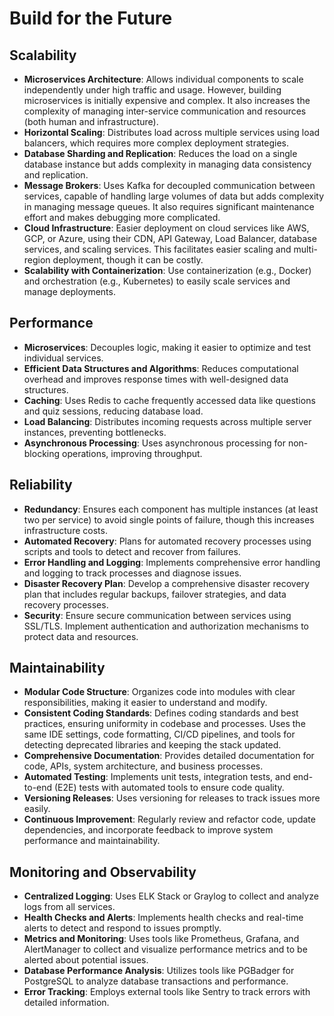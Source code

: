 # Build for the Future

## Scalability
- **Microservices Architecture**: Allows individual components to scale independently under high traffic and usage. However, building microservices is initially expensive and complex. It also increases the complexity of managing inter-service communication and resources (both human and infrastructure).
- **Horizontal Scaling**: Distributes load across multiple services using load balancers, which requires more complex deployment strategies.
- **Database Sharding and Replication**: Reduces the load on a single database instance but adds complexity in managing data consistency and replication.
- **Message Brokers**: Uses Kafka for decoupled communication between services, capable of handling large volumes of data but adds complexity in managing message queues. It also requires significant maintenance effort and makes debugging more complicated.
- **Cloud Infrastructure**: Easier deployment on cloud services like AWS, GCP, or Azure, using their CDN, API Gateway, Load Balancer, database services, and scaling services. This facilitates easier scaling and multi-region deployment, though it can be costly.
- **Scalability with Containerization**: Use containerization (e.g., Docker) and orchestration (e.g., Kubernetes) to easily scale services and manage deployments.  
## Performance
- **Microservices**: Decouples logic, making it easier to optimize and test individual services.
- **Efficient Data Structures and Algorithms**: Reduces computational overhead and improves response times with well-designed data structures.
- **Caching**: Uses Redis to cache frequently accessed data like questions and quiz sessions, reducing database load.
- **Load Balancing**: Distributes incoming requests across multiple server instances, preventing bottlenecks.
- **Asynchronous Processing**: Uses asynchronous processing for non-blocking operations, improving throughput.

## Reliability
- **Redundancy**: Ensures each component has multiple instances (at least two per service) to avoid single points of failure, though this increases infrastructure costs.
- **Automated Recovery**: Plans for automated recovery processes using scripts and tools to detect and recover from failures.
- **Error Handling and Logging**: Implements comprehensive error handling and logging to track processes and diagnose issues.
- **Disaster Recovery Plan**: Develop a comprehensive disaster recovery plan that includes regular backups, failover strategies, and data recovery processes.
- **Security**: Ensure secure communication between services using SSL/TLS. Implement authentication and authorization mechanisms to protect data and resources.

## Maintainability
- **Modular Code Structure**: Organizes code into modules with clear responsibilities, making it easier to understand and modify.
- **Consistent Coding Standards**: Defines coding standards and best practices, ensuring uniformity in codebase and processes. Uses the same IDE settings, code formatting, CI/CD pipelines, and tools for detecting deprecated libraries and keeping the stack updated.
- **Comprehensive Documentation**: Provides detailed documentation for code, APIs, system architecture, and business processes.
- **Automated Testing**: Implements unit tests, integration tests, and end-to-end (E2E) tests with automated tools to ensure code quality.
- **Versioning Releases**: Uses versioning for releases to track issues more easily.
- **Continuous Improvement**: Regularly review and refactor code, update dependencies, and incorporate feedback to improve system performance and maintainability.

## Monitoring and Observability
- **Centralized Logging**: Uses ELK Stack or Graylog to collect and analyze logs from all services.
- **Health Checks and Alerts**: Implements health checks and real-time alerts to detect and respond to issues promptly.
- **Metrics and Monitoring**: Uses tools like Prometheus, Grafana, and AlertManager to collect and visualize performance metrics and to be alerted about potential issues.
- **Database Performance Analysis**: Utilizes tools like PGBadger for PostgreSQL to analyze database transactions and performance.
- **Error Tracking**: Employs external tools like Sentry to track errors with detailed information.
